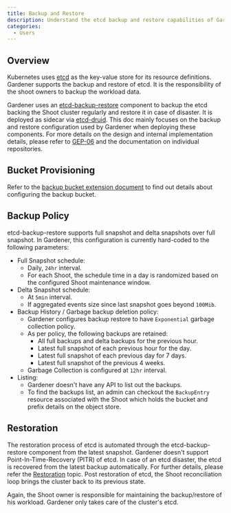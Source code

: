 ```yaml
---
title: Backup and Restore
description: Understand the etcd backup and restore capabilities of Gardener
categories:
  - Users
---
```


## Overview

Kubernetes uses [etcd](https://etcd.io/) as the key-value store for its resource definitions. Gardener supports the backup and restore of etcd. It is the responsibility of the shoot owners to backup the workload data.

Gardener uses an [etcd-backup-restore](https://github.com/gardener/etcd-backup-restore) component to backup the etcd backing the Shoot cluster regularly and restore it in case of disaster. It is deployed as sidecar via [etcd-druid](https://github.com/gardener/etcd-druid). This doc mainly focuses on the backup and restore configuration used by Gardener when deploying these components. For more details on the design and internal implementation details, please refer to [GEP-06](../proposals/06-etcd-druid.md) and the documentation on individual repositories.

## Bucket Provisioning
Refer to the [backup bucket extension document](../extensions/backupbucket.md) to find out details about configuring the backup bucket.

## Backup Policy
etcd-backup-restore supports full snapshot and delta snapshots over full snapshot. In Gardener, this configuration is currently hard-coded to the following parameters:

- Full Snapshot schedule:
    - Daily, `24hr` interval.
    - For each Shoot, the schedule time in a day is randomized based on the configured Shoot maintenance window.
- Delta Snapshot schedule:
    - At `5min` interval.
    - If aggregated events size since last snapshot goes beyond `100Mib`.
- Backup History / Garbage backup deletion policy:
    - Gardener configures backup restore to have `Exponential` garbage collection policy.
    - As per policy, the following backups are retained:
      - All full backups and delta backups for the previous hour.
      - Latest full snapshot of each previous hour for the day.
      - Latest full snapshot of each previous day for 7 days.
      - Latest full snapshot of the previous 4 weeks.
    - Garbage Collection is configured at `12hr` interval.
- Listing:
    - Gardener doesn't have any API to list out the backups.
    - To find the backups list, an admin can checkout the `BackupEntry` resource associated with the Shoot which holds the bucket and prefix details on the object store.

## Restoration
The restoration process of etcd is automated through the etcd-backup-restore component from the latest snapshot. Gardener doesn't support Point-In-Time-Recovery (PITR) of etcd. In case of an etcd disaster, the etcd is recovered from the latest backup automatically. For further details, please refer the [Restoration](https://github.com/gardener/etcd-backup-restore/blob/master/docs/proposals/restoration.md) topic. Post restoration of etcd, the Shoot reconciliation loop brings the cluster back to its previous state.

Again, the Shoot owner is responsible for maintaining the backup/restore of his workload. Gardener only takes care of the cluster's etcd.